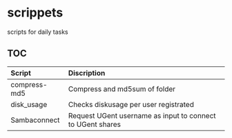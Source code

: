 # scrippets
 scripts for daily tasks

## TOC
| Script    | Discription |
| :-------- | :------- |
| compress-md5  | Compress and md5sum of folder    |
| disk_usage  | Checks diskusage per user registrated    |
| Sambaconnect | Request UGent username as input to connect to UGent shares    |
